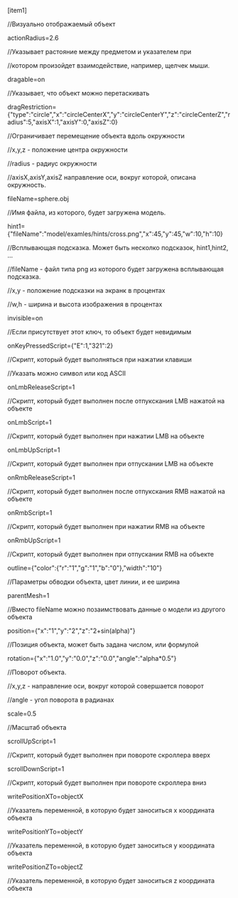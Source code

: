 [item1]

//Визуально отображаемый объект

actionRadius=2.6

//Указывает растояние между предметом и указателем при 

//котором произойдет взаимодействие, например, щелчек мыши.

dragable=on

//Указывает, что объект можно перетаскивать

dragRestriction={"type":"circle","x":"circleCenterX","y":"circleCenterY","z":"circleCenterZ","radius":5,"axisX":1,"axisY":0,"axisZ":0}

//Ограничивает перемещение объекта вдоль окружности

//x,y,z - положение центра окружности

//radius - радиус окружности

//axisX,axisY,axisZ направление оси, вокруг которой, описана окружность.

fileName=sphere.obj

//Имя файла, из которого, будет загружена модель.

hint1={"fileName":"model/examles/hints/cross.png","x":45,"y":45,"w":10,"h":10}

//Всплывающая подсказка. Может быть несколко подсказок, hint1,hint2, ...

//fileName -  файл типа png из которого будет загружена всплывающая подсказка.

//x,y - положение подсказки на экранк в процентах

//w,h - ширина и высота изображения в процентах

invisible=on

//Если присутствует этот ключ, то объект будет невидимым

onKeyPressedScript={"E":1,"321":2}

//Скрипт, который будет выполняться при нажатии клавиши

//Указать можно символ или код ASCII

onLmbReleaseScript=1

//Скрипт, который будет выполнен после отпукскания LMB нажатой на объекте

onLmbScript=1

//Скрипт, который будет выполнен при нажатии LMB  на объекте

onLmbUpScript=1

//Скрипт, который будет выполнен при отпускании LMB  на объекте

onRmbReleaseScript=1

//Скрипт, который будет выполнен после отпукскания RMB нажатой на объекте

onRmbScript=1

//Скрипт, который будет выполнен при нажатии RMB  на объекте

onRmbUpScript=1

//Скрипт, который будет выполнен при отпускании RMB  на объекте

outline={"color":{"r":"1","g":"1","b":"0"},"width":"10"}

//Параметры обводки объекта, цвет линии, и ее ширина

parentMesh=1

//Вместо fileName можно позаимствовать данные о модели из другого объекта

position={"x":"1","y":"2","z":"2+sin(alpha)"}

//Позиция объекта, может быть задана числом, или формулой

rotation={"x":"1.0","y":"0.0","z":"0.0","angle":"alpha*0.5"}

//Поворот объекта.

//x,y,z - направление оси, вокруг которой совершается поворот

//angle - угол поворота в радианах

scale=0.5

//Масштаб объекта

scrollUpScript=1

//Скрипт, который будет выполнен при повороте скроллера вверх

scrollDownScript=1

//Скрипт, который будет выполнен при повороте скроллера вниз

writePositionXTo=objectX

//Указатель переменной, в которую будет заноситься x координата объекта

writePositionYTo=objectY

//Указатель переменной, в которую будет заноситься y координата объекта

writePositionZTo=objectZ

//Указатель переменной, в которую будет заноситься z координата объекта



